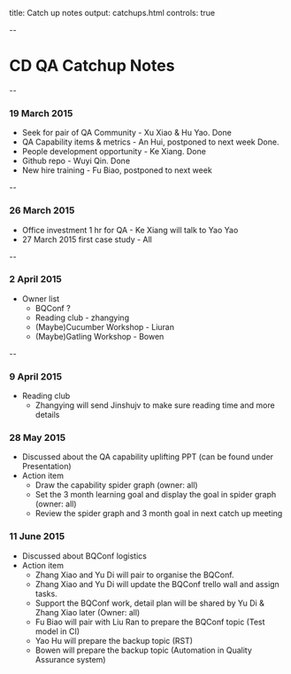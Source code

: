 title: Catch up notes
output: catchups.html
controls: true

--

# CD QA Catchup Notes

--

### 19 March 2015

* Seek for pair of QA Community - Xu Xiao & Hu Yao. Done
* QA Capability items & metrics - An Hui, postponed to next week Done.
* People development opportunity - Ke Xiang. Done
* Github repo - Wuyi Qin. Done
* New hire training - Fu Biao, postponed to next week

--

### 26 March 2015

* Office investment 1 hr for QA - Ke Xiang will talk to Yao Yao
* 27 March 2015 first case study - All

--

### 2 April 2015

* Owner list
	- BQConf ?
	- Reading club - zhangying
	- (Maybe)Cucumber Workshop - Liuran
	- (Maybe)Gatling Workshop - Bowen

--

### 9 April 2015

* Reading club
	- Zhangying will send Jinshujv to make sure reading time and more details

### 28 May 2015

* Discussed about the QA capability uplifting PPT (can be found under Presentation)
* Action item
  - Draw the capability spider graph (owner: all)
  - Set the 3 month learning goal and display the goal in spider graph (owner: all)
  - Review the spider graph and 3 month goal in next catch up meeting

### 11 June 2015

* Discussed about BQConf logistics
* Action item
  - Zhang Xiao and Yu Di will pair to organise the BQConf.
  - Zhang Xiao and Yu Di will update the BQConf trello wall and assign tasks.
  - Support the BQConf work, detail plan will be shared by Yu Di & Zhang Xiao later (Owner: all)
  - Fu Biao will pair with Liu Ran to prepare the BQConf topic (Test model in CI)
  - Yao Hu will prepare the backup topic (RST)
  - Bowen will prepare the backup topic (Automation in Quality Assurance system)
